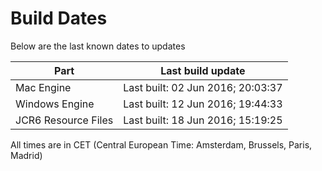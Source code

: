 # Build Dates

Below are the last known dates to updates

Part | Last build update
-----|-----
Mac Engine | Last built: 02 Jun 2016; 20:03:37
Windows Engine | Last built: 12 Jun 2016; 19:44:33
JCR6 Resource Files | Last built: 18 Jun 2016; 15:19:25
All times are in CET (Central European Time: Amsterdam, Brussels, Paris, Madrid)



